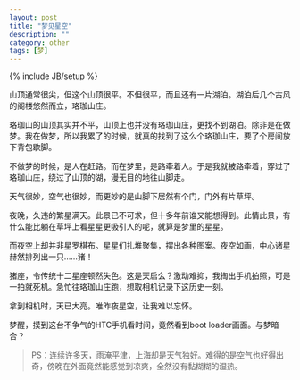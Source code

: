 ```yaml
---
layout: post
title: "梦见星空"
description: ""
category: other
tags: [梦]
---
```

{% include JB/setup %}

山顶通常很尖，但这个山顶很平。不但很平，而且还有一片湖泊。湖泊后几个古风的阁楼悠然而立，珞珈山庄。

珞珈山的山顶其实并不平，山顶上也并没有珞珈山庄，更找不到湖泊。除非是在做梦。我在做梦，所以我累了的时候，就真的找到了这么个珞珈山庄，要了个房间放下背包歇脚。

不做梦的时候，是人在赶路。而在梦里，是路牵着人。于是我就被路牵着，穿过了珞珈山庄，绕过了山顶的湖，漫无目的地往山脚走。

天气很妙，空气也很妙，而更妙的是山脚下居然有个门，门外有片草坪。

夜晚，久违的繁星满天。此景已不可求，但十多年前谁又能想得到。此情此景，有什么能比躺在草坪上看星星更吸引人的呢，就算是梦里的星星。

而夜空上却并非星罗棋布。星星们扎堆聚集，摆出各种图案。夜空如画，中心诸星赫然排列出一只……猪！

猪座，令传统十二星座顿然失色。这是天启么？激动难抑，我掏出手机拍照，可是一拍就死机。急忙往珞珈山庄跑，想取相机记录下这历史一刻。

拿到相机时，天已大亮。唯昨夜星空，让我难以忘怀。

梦醒，摸到这台不争气的HTC手机看时间，竟然看到boot loader画面。与梦暗合？

> PS：连续许多天，雨淹平津，上海却是天气独好。难得的是空气也好得出奇，傍晚在外面竟然能感觉到凉爽，全然没有黏糊糊的湿热。